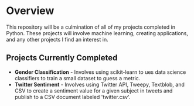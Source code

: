# Overview
This repository will be a culmination of all of my projects completed in Python. These projects will involve machine learning, creating applications, and any other projects I find an interest in.


## Projects Currently Completed
- **Gender Classification** - Involves using scikit-learn to ues data science classifiers to train a small dataset to guess a metric.
- **Twitter Sentiment** - Involves using Twitter API, Tweepy, Textblob, and CSV to create a sentiment value for a given subject in tweets and publish to a CSV document labeled 'twitter.csv'.

